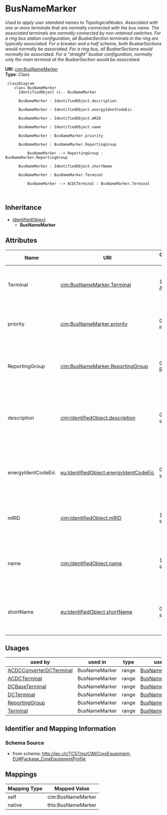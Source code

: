 # BusNameMarker


_Used to apply user standard names to TopologicalNodes. Associated with one or more terminals that are normally connected with the bus name.    The associated terminals are normally connected by non-retained switches. For a ring bus station configuration, all BusbarSection terminals in the ring are typically associated.   For a breaker and a half scheme, both BusbarSections would normally be associated.  For a ring bus, all BusbarSections would normally be associated.  For a "straight" busbar configuration, normally only the main terminal at the BusbarSection would be associated._





**URI**: [cim:BusNameMarker](http://iec.ch/TC57/CIM100#BusNameMarker)<br />
**Type**: Class




```mermaid
 classDiagram
    class BusNameMarker
      IdentifiedObject <|-- BusNameMarker
      
      BusNameMarker : IdentifiedObject.description
        
      BusNameMarker : IdentifiedObject.energyIdentCodeEic
        
      BusNameMarker : IdentifiedObject.mRID
        
      BusNameMarker : IdentifiedObject.name
        
      BusNameMarker : BusNameMarker.priority
        
      BusNameMarker : BusNameMarker.ReportingGroup
        
          BusNameMarker --> ReportingGroup : BusNameMarker.ReportingGroup
        
      BusNameMarker : IdentifiedObject.shortName
        
      BusNameMarker : BusNameMarker.Terminal
        
          BusNameMarker --> ACDCTerminal : BusNameMarker.Terminal
        
      
```





## Inheritance
* [IdentifiedObject](IdentifiedObject.md)
    * **BusNameMarker**



## Attributes


| Name | URI | Cardinality and Range | Description | Inheritance |
| ---  | --- | --- | --- | --- |
| Terminal | [cim:BusNameMarker.Terminal](http://iec.ch/TC57/CIM100#BusNameMarker.Terminal) | 1..* <br />  [ACDCTerminal](ACDCTerminal.md)  | The terminals associated with this bus name marker | direct |
| priority | [cim:BusNameMarker.priority](http://iec.ch/TC57/CIM100#BusNameMarker.priority) | 0..1 <br />  integer  | Priority of bus name marker for use as topology bus name | direct |
| ReportingGroup | [cim:BusNameMarker.ReportingGroup](http://iec.ch/TC57/CIM100#BusNameMarker.ReportingGroup) | 0..1 <br />  [ReportingGroup](ReportingGroup.md)  | The reporting group to which this bus name marker belongs | direct |
| description | [cim:IdentifiedObject.description](http://iec.ch/TC57/CIM100#IdentifiedObject.description) | 0..1 <br />  string  | The description is a free human readable text describing or naming the object | [IdentifiedObject](IdentifiedObject.md) |
| energyIdentCodeEic | [eu:IdentifiedObject.energyIdentCodeEic](http://iec.ch/TC57/CIM100-European#IdentifiedObject.energyIdentCodeEic) | 0..1 <br />  string  | The attribute is used for an exchange of the EIC code (Energy identification ... | [IdentifiedObject](IdentifiedObject.md) |
| mRID | [cim:IdentifiedObject.mRID](http://iec.ch/TC57/CIM100#IdentifiedObject.mRID) | 1..1 <br />  string  | Master resource identifier issued by a model authority | [IdentifiedObject](IdentifiedObject.md) |
| name | [cim:IdentifiedObject.name](http://iec.ch/TC57/CIM100#IdentifiedObject.name) | 1..1 <br />  string  | The name is any free human readable and possibly non unique text naming the o... | [IdentifiedObject](IdentifiedObject.md) |
| shortName | [eu:IdentifiedObject.shortName](http://iec.ch/TC57/CIM100-European#IdentifiedObject.shortName) | 0..1 <br />  string  | The attribute is used for an exchange of a human readable short name with len... | [IdentifiedObject](IdentifiedObject.md) |





## Usages

| used by | used in | type | used |
| ---  | --- | --- | --- |
| [ACDCConverterDCTerminal](ACDCConverterDCTerminal.md) | BusNameMarker | range | [BusNameMarker](BusNameMarker.md) |
| [ACDCTerminal](ACDCTerminal.md) | BusNameMarker | range | [BusNameMarker](BusNameMarker.md) |
| [DCBaseTerminal](DCBaseTerminal.md) | BusNameMarker | range | [BusNameMarker](BusNameMarker.md) |
| [DCTerminal](DCTerminal.md) | BusNameMarker | range | [BusNameMarker](BusNameMarker.md) |
| [ReportingGroup](ReportingGroup.md) | BusNameMarker | range | [BusNameMarker](BusNameMarker.md) |
| [Terminal](Terminal.md) | BusNameMarker | range | [BusNameMarker](BusNameMarker.md) |






## Identifier and Mapping Information







### Schema Source


* from schema: http://iec.ch/TC57/ns/CIM/CoreEquipment-EU#Package_CoreEquipmentProfile





## Mappings

| Mapping Type | Mapped Value |
| ---  | ---  |
| self | cim:BusNameMarker |
| native | this:BusNameMarker |




